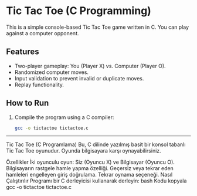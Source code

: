 # Tic Tac Toe (C Programming)

This is a simple console-based Tic Tac Toe game written in C. You can play against a computer opponent.

## Features
- Two-player gameplay: You (Player X) vs. Computer (Player O).
- Randomized computer moves.
- Input validation to prevent invalid or duplicate moves.
- Replay functionality.

## How to Run
1. Compile the program using a C compiler:
   ```bash
   gcc -o tictactoe tictactoe.c
-----------------------------------------------------------------------------------------------------------------------------
Tic Tac Toe (C Programlama)
Bu, C dilinde yazılmış basit bir konsol tabanlı Tic Tac Toe oyunudur. Oyunda bilgisayara karşı oynayabilirsiniz.

Özellikler
İki oyunculu oyun: Siz (Oyuncu X) ve Bilgisayar (Oyuncu O).
Bilgisayarın rastgele hamle yapma özelliği.
Geçersiz veya tekrar eden hamleleri engelleyen giriş doğrulama.
Tekrar oynama seçeneği.
Nasıl Çalıştırılır
Programı bir C derleyicisi kullanarak derleyin:
bash
Kodu kopyala
gcc -o tictactoe tictactoe.c
